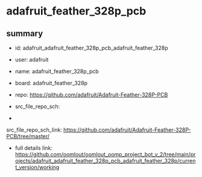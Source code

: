# adafruit_feather_328p_pcb
 
## summary 
* id: adafruit_adafruit_feather_328p_pcb_adafruit_feather_328p
* user: adafruit
* name: adafruit_feather_328p_pcb
* board: adafruit_feather_328p
* repo: https://github.com/adafruit/Adafruit-Feather-328P-PCB



* src_file_repo_sch: 
*
 src_file_repo_sch_link: https://github.com/adafruit/Adafruit-Feather-328P-PCB/tree/master/
* full details link: https://github.com/oomlout/oomlout_oomp_project_bot_v_2/tree/main/projects/adafruit_adafruit_feather_328p_pcb_adafruit_feather_328p/current_version/working  






